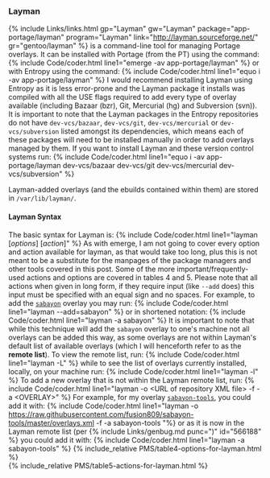 ### Layman
{% include Links/links.html gp="Layman" gw="Layman" package="app-portage/layman" program="Layman" link="http://layman.sourceforge.net/" gr="gentoo/layman" %} is a command-line tool for managing Portage overlays. It can be installed with Portage (from the PT) using the command:
{% include Code/coder.html line1="emerge -av app-portage/layman" %}
or with Entropy using the command:
{% include Code/coder.html line1="equo i -av app-portage/layman" %}
I would recommend installing Layman using Entropy as it is less error-prone and the Layman package it installs was compiled with all the USE flags required to add every type of overlay available (including Bazaar (bzr), Git, Mercurial (hg) and Subversion (svn)). It is important to note that the Layman packages in the Entropy repositories do not have `dev-vcs/bazaar`, `dev-vcs/git`, `dev-vcs/mercurial` or `dev-vcs/subversion` listed amongst its dependencies, which means each of these packages will need to be installed manually in order to add overlays managed by them. If you want to install Layman and these version control systems run:
{% include Code/coder.html line1="equo i -av app-portage/layman dev-vcs/bazaar dev-vcs/git dev-vcs/mercurial dev-vcs/subversion" %}

Layman-added overlays (and the ebuilds contained within them) are stored in `/var/lib/layman/`.

#### Layman Syntax
The basic syntax for Layman is:
{% include Code/coder.html line1="layman [<em>options</em>] [<em>action</em>]" %}
As with emerge, I am not going to cover every option and action available for layman, as that would take too long, plus this is not meant to be a substitute for the manpages of the package managers and other tools covered in this post. Some of the more important/frequently-used actions and options are covered in tables 4 and 5. Please note that all actions when given in long form, if they require input (like `--add` does) this input must be specified with an equal sign and no spaces. For example, to add the [`sabayon`](https://github.com/Sabayon/for-gentoo) overlay you may run:
{% include Code/coder.html line1="layman --add=sabayon" %}
or in shortened notation:
{% include Code/coder.html line1="layman -a sabayon" %}
It is important to note that while this technique will add the `sabayon` overlay to one's machine not all overlays can be added this way, as some overlays are not within Layman's default list of available overlays (which I will henceforth refer to as the **remote list**). To view the remote list, run:
{% include Code/coder.html line1="layman -L" %}
while to see the list of overlays currently installed, locally, on your machine run:
{% include Code/coder.html line1="layman -l" %}
To add a new overlay that is not within the Layman remote list, run:
{% include Code/coder.html line1="layman -o &lt;URL of repository XML file&gt; -f -a &lt;OVERLAY&gt;" %}
For example, for my overlay [`sabayon-tools`](https://github.com/fusion809/sabayon-tools), you could add it with:
{% include Code/coder.html line1="layman -o https://raw.githubusercontent.com/fusion809/sabayon-tools/master/overlays.xml -f -a sabayon-tools "%}
or as it is now in the Layman remote list (per {% include Links/genbug.md punc=")" id="566188" %} you could add it with:
{% include Code/coder.html line1="layman -a sabayon-tools" %}
{% include_relative PMS/table4-options-for-layman.html %}
<br/>
{% include_relative PMS/table5-actions-for-layman.html %}

